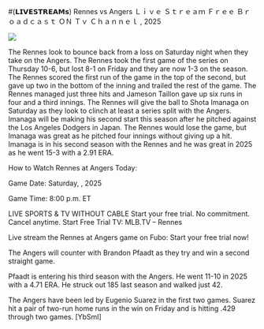 #(𝗟𝗜𝗩𝗘𝗦𝗧𝗥𝗘𝗔𝗠𝘀) Rennes vs Angers Ｌｉｖｅ Ｓｔｒｅａｍ Ｆｒｅｅ Ｂｒｏａｄｃａｓｔ ＯＮ Ｔｖ Ｃｈａｎｎｅｌ , 2025  
  
  
[![](https://i.imgur.com/qSNzIqt.png)](https://movie.rssnews.media/AfwfFSjsQ.php)  
  
The Rennes look to bounce back from a loss on Saturday night when they take on the Angers. The Rennes took the first game of the series on Thursday 10-6, but lost 8-1 on Friday and they are now 1-3 on the season. The Rennes scored the first run of the game in the top of the second, but gave up two in the bottom of the inning and trailed the rest of the game. The Rennes managed just three hits and Jameson Taillon gave up six runs in four and a third innings. The Rennes will give the ball to Shota Imanaga on Saturday as they look to clinch at least a series split with the Angers. Imanaga will be making his second start this season after he pitched against the Los Angeles Dodgers in Japan. The Rennes would lose the game, but Imanaga was great as he pitched four innings without giving up a hit. Imanaga is in his second season with the Rennes and he was great in 2025 as he went 15-3 with a 2.91 ERA.

How to Watch Rennes at Angers Today:

Game Date: Saturday, , 2025

Game Time: 8:00 p.m. ET

LIVE SPORTS & TV WITHOUT CABLE
Start your free trial. No commitment. Cancel anytime.
Start Free Trial
TV: MLB.TV – Rennes

Live stream the Rennes at Angers game on Fubo: Start your free trial now!

The Angers will counter with Brandon Pfaadt as they try and win a second straight game.

Pfaadt is entering his third season with the Angers. He went 11-10 in 2025 with a 4.71 ERA. He struck out 185 last season and walked just 42.

The Angers have been led by Eugenio Suarez in the first two games. Suarez hit a pair of two-run home runs in the win on Friday and is hitting .429 through two games. [YbSmI]